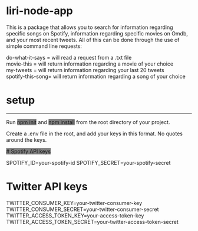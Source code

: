 # liri-node-app
This is a package that allows you to search for information regarding specific songs on Spotify, information regarding specific movies on Omdb, and your most recent tweets. All of this can be done through the use of simple command line requests:

do-what-it-says = will read a request from a .txt file<br>
movie-this = will return information regarding a movie of your choice<br>
my-tweets = will return information regarding your last 20 tweets<br>
spotify-this-song= will return information regarding a song of your choice<br>

# setup
<hr>Run <span style="background-color: gray">npm init</span> and <span style="background-color: gray">npm install</span> from the root directory of your project.<br>

Create a .env file in the root, and add your keys in this format. No quotes around the keys.

<span style="background-color: gray">
# Spotify API keys

SPOTIFY_ID=your-spotify-id
SPOTIFY_SECRET=your-spotify-secret

# Twitter API keys

TWITTER_CONSUMER_KEY=your-twitter-consumer-key
TWITTER_CONSUMER_SECRET=your-twitter-consumer-secret
TWITTER_ACCESS_TOKEN_KEY=your-access-token-key
TWITTER_ACCESS_TOKEN_SECRET=your-twitter-access-token-secret
</span>



